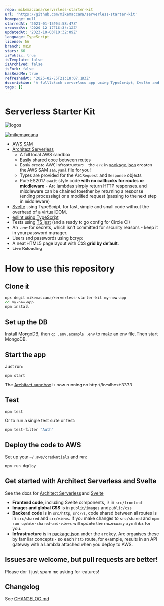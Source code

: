 ```yaml
---
repo: mikemaccana/serverless-starter-kit
url: 'https://github.com/mikemaccana/serverless-starter-kit'
homepage: null
starredAt: '2021-01-15T04:58:47Z'
createdAt: '2020-12-17T16:34:12Z'
updatedAt: '2023-10-03T10:32:09Z'
language: TypeScript
license: NA
branch: main
stars: 66
isPublic: true
isTemplate: false
isArchived: false
isFork: false
hasReadMe: true
refreshedAt: '2025-02-25T21:18:07.183Z'
description: 'A fulllstack serverless app using TypeScript, Svelte and Architect Serverless'
tags: []
---
```


# Serverless Starter Kit

<img alt="logos" src="/public/images/logos.svg"/>

[![mikemaccana](https://circleci.com/gh/mikemaccana/serverless-starter-kit.svg?style=shield)](https://app.circleci.com/pipelines/github/mikemaccana/serverless-starter-kit)

 - [AWS SAM](https://aws.amazon.com/serverless/sam/)
 - [Architect Serverless](https://arc.codes)
   - A full local AWS sandbox
   - Easily shared code between routes
   - Easly create AWS infrastructure - the `arc` in [package.json](./package.json) creates the AWS SAM `sam.yaml` file for you!
   - Types are provided for the Arc `Request` and `Response` objects
   - Pure ES2017 `await` style code **with no callbacks for routes or middleware** - Arc lambdas simply return HTTP responses, and middleware can be chained together by returning a response (ending processing) or a modified request (passing to the next step in middleware) 
 - [Svelte](https://svelte.dev/) using TypeScript, for fast, simple and small code without the overhead of a virtual DOM.
 - [eslint using TypeScript](https://github.com/typescript-eslint/typescript-eslint)
 - Tests using [TS jest](https://kulshekhar.github.io/ts-jest/) (and a ready to go config for Circle CI)
 - An `.env` for secrets, which isn't committed for security reasons - keep it in your password manager.
 - Users and passwords using bcrypt
 - A neat HTML5 page layout with CSS **grid by default**.
 - Live Reloading
# How to use this repository

## Clone it

```bash
npx degit mikemaccana/serverless-starter-kit my-new-app
cd my-new-app
npm install
```

## Set up the DB

Install MongoDB, then `cp .env.example .env` to make an env file. Then start MongoDB.

## Start the app

Just run:

```
npm start
```

The [Architect sandbox](https://arc.codes/) is now running on http://localhost:3333
## Test

```bash
npm test
```

Or to run a single test suite or test:

```bash
npm test-filter "Auth"
```

## Deploy the code to AWS

Set up your `~/.aws/credentials` and run:

```bash
npm run deploy
```

## Get started with Architect Serverless and Svelte

See the docs for [Architect Serverless](https://arc.codes/) and [Svelte](https://svelte.dev/)

 - **Frontend code**, including Svelte components, is in `src/frontend`
 - **Images and global CSS** is in `public/images` and `public/css`
 - **Backend code** is in `src/http`, `src/ws`, code shared between all routes is in `src/shared` and `src/views`. If you make changes to `src/shared` and `npm run update-shared-and-views` will update the necessary symlinks for you.
 - **Infrastructure** is in [package.json](./package.json) under the `arc` key. Arc organises these by familiar concepts - so each `http` route, for example, results in an API gateway with a Lambda attached when you deploy to AWS.

## Issues are welcome, but pull requests are better!

Please don't just spam me asking for features! 

## Changelog

See [CHANGELOG.md](./CHANGELOG.md)
